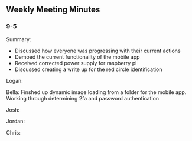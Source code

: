 ## Weekly Meeting Minutes

### 9-5

Summary:
* Discussed how everyone was progressing with their current actions
* Demoed the current functionailty of the mobile app
* Received corrected power supply for raspberry pi
* Discussed creating a write up for the red circle identification

Logan:

Bella:
Finshed up dynamic image loading from a folder for the mobile app. Working through determining 2fa and password authentication

Josh:

Jordan:

Chris:

